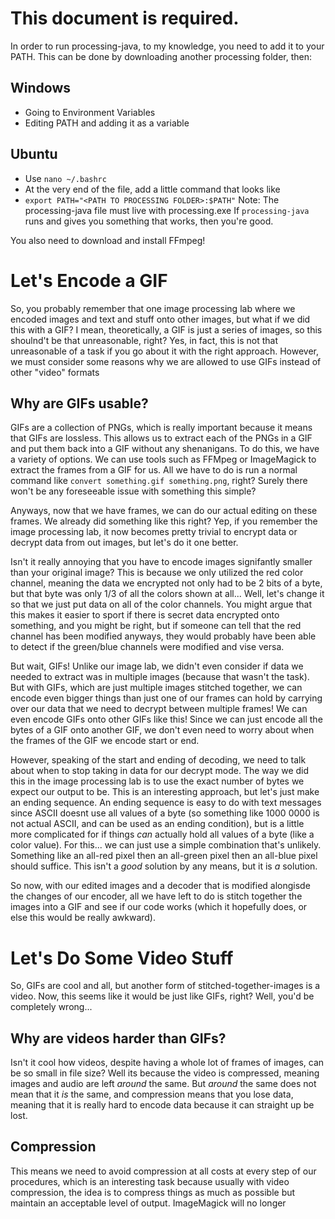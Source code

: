 # This document is required.

In order to run processing-java, to my knowledge, you need to add it to your PATH.
This can be done by downloading another processing folder, then:
## Windows
- Going to Environment Variables
- Editing PATH and adding it as a variable
## Ubuntu
- Use `nano ~/.bashrc`
- At the very end of the file, add a little command that looks like
- `export PATH="<PATH TO PROCESSING FOLDER>:$PATH"`
Note: The processing-java file must live with processing.exe
If `processing-java` runs and gives you something that works, then you're good.

You also need to download and install FFmpeg!

# Let's Encode a GIF

So, you probably remember that one image processing lab where we encoded images and text and stuff onto other images, but what if we did this with a GIF?
I mean, theoretically, a GIF is just a series of images, so this shoulnd't be that unreasonable, right?
Yes, in fact, this is not that unreasonable of a task if you go about it with the right approach.
However, we must consider some reasons why we are allowed to use GIFs instead of other "video" formats

## Why are GIFs usable?

GIFs are a collection of PNGs, which is really important because it means that GIFs are lossless. This allows us to extract each of the PNGs in a GIF and put them back into a GIF without any shenanigans.
To do this, we have a variety of options. We can use tools such as FFMpeg or ImageMagick to extract the frames from a GIF for us.
All we have to do is run a normal command like `convert something.gif something.png`, right? Surely there won't be any foreseeable issue with something this simple?

Anyways, now that we have frames, we can do our actual editing on these frames. We already did something like this right?
Yep, if you remember the image processing lab, it now becomes pretty trivial to encrypt data or decrypt data from out images, but let's do it one better.

Isn't it really annoying that you have to encode images signifantly smaller than your original image?
This is because we only utilized the red color channel, meaning the data we encrypted not only had to be 2 bits of a byte, but that byte was only 1/3 of all the colors shown at all...
Well, let's change it so that we just put data on all of the color channels. You might argue that this makes it easier to sport if there is secret data encrypted onto something, and you might be right, but if someone can tell that the red channel has been modified anyways, they would probably have been able to detect if the green/blue channels were modified and vise versa.

But wait, GIFs! Unlike our image lab, we didn't even consider if data we needed to extract was in multiple images (because that wasn't the task).
But with GIFs, which are just multiple images stitched together, we can encode even bigger things than just one of our frames can hold by carrying over our data that we need to decrypt between multiple frames!
We can even encode GIFs onto other GIFs like this! Since we can just encode all the bytes of a GIF onto another GIF, we don't even need to worry about when the frames of the GIF we encode start or end.

However, speaking of the start and ending of decoding, we need to talk about when to stop taking in data for our decrypt mode. 
The way we did this in the image processing lab is to use the exact number of bytes we expect our output to be. This is an interesting approach, but let's just make an ending sequence.
An ending sequence is easy to do with text messages since ASCII doesnt use all values of a byte (so something like 1000 0000 is not actual ASCII, and can be used as an ending condition), but is a little more complicated for if things *can* actually hold all values of a byte (like a color value).
For this... we can just use a simple combination that's unlikely. Something like an all-red pixel then an all-green pixel then an all-blue pixel should suffice. This isn't a *good* solution by any means, but it is *a* solution.

So now, with our edited images and a decoder that is modified alongisde the changes of our encoder, all we have left to do is stitch together the images into a GIF and see if our code works (which it hopefully does, or else this would be really awkward).

# Let's Do Some Video Stuff

So, GIFs are cool and all, but another form of stitched-together-images is a video.
Now, this seems like it would be just like GIFs, right? Well, you'd be completely wrong...

## Why are videos harder than GIFs?

Isn't it cool how videos, despite having a whole lot of frames of images, can be so small in file size?
Well its because the video is compressed, meaning images and audio are left *around* the same.
But *around* the same does not mean that it *is* the same, and compression means that you lose data, meaning that it is really hard to encode data because it can straight up be lost.

## Compression

This means we need to avoid compression at all costs at every step of our procedures, which is an interesting task because usually with video compression, the idea is to compress things as much as possible but maintain an acceptable level of output.
ImageMagick will no longer
